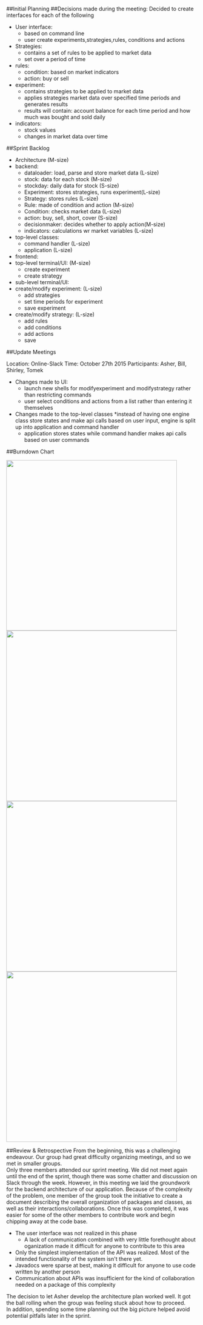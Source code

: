 ##Initial Planning
##Decisions made during the meeting:
Decided to create interfaces for each of the following
* User interface:
  * based on command line
  * user create experiments,strategies,rules, conditions and actions
* Strategies:
  * contains a set of rules to be applied to market data
  * set over a period of time
* rules:
  * condition: based on market indicators
  * action: buy or sell
* experiment:
  * contains strategies to be applied to market data
  * applies strategies market data over specified time periods and generates results
  * results will contain: account balance for each time period and how much was bought and sold daily
* indicators:
  * stock values
  * changes in market data over time

##Sprint Backlog
* Architecture (M-size)
* backend:
  * dataloader: load, parse and store market data (L-size)
  * stock: data for each stock                    (M-size)
  * stockday: daily data for stock                (S-size)
  * Experiment: stores strategies, runs experiment(L-size)
  * Strategy: stores rules						  (L-size)
  * Rule: made of condition and action			  (M-size)
  * Condition: checks market data				  (L-size)
  * action: buy, sell, short, cover				  (S-size)
  * decisionmaker: decides whether to apply action(M-size)
  * indicators: calculations wr market variables  (L-size)							
* top-level classes:
  * command handler                               (L-size)
  * application                                   (L-size)
* frontend: 
 * top-level terminal/UI:                         (M-size)
   * create experiment
   * create strategy
 * sub-level terminal/UI:                           
  * create/modify experiment:					  (L-size)
    * add strategies
    * set time periods for experiment
    * save experiment
  * create/modify strategy: 					  (L-size)
    * add rules
    * add conditions
    * add actions
    * save

##Update Meetings

 Location: Online-Slack 
 Time: October 27th 2015
 Participants: Asher, Bill, Shirley, Tomek
 
 * Changes made to UI:
   * launch new shells for modifyexperiment and modifystrategy rather than restricting commands
   * user select conditions and actions from a list rather than entering it themselves
 * Changes made to the top-level classes
 	*instead of having one engine class store states and make api calls based on user input, engine is split up into application and command handler
 	* application stores states while command handler makes api calls based on user commands
 
##Burndown Chart


<img src="https://github.com/csc301-fall-2015/project-team9-L5101/blob/master/doc/phase2/burndown/groupburndownchart.jpg" width="450">
<img src="https://github.com/csc301-fall-2015/project-team9-L5101/blob/master/doc/phase2/burndown/asher_chart.png" width="450">
<img src="https://github.com/csc301-fall-2015/project-team9-L5101/blob/master/doc/phase2/burndown/Tomasz_chart.jpg" width="450">
<img src="https://github.com/csc301-fall-2015/project-team9-L5101/blob/master/doc/phase2/burndown/bill.png" width="450">


##Review & Retrospective
From the beginning, this was a challenging endeavour.  Our group had great difficulty organizing meetings, and so we met in smaller groups.  
Only three members attended our sprint meeting.  We did not meet again until the end of the sprint, though there was some chatter and discussion on Slack through the week.
However, in this meeting we laid the groundwork for the backend architecture of our application.  Because of the complexity of the problem, 
one member of the group took the initiative to create a document describing the overall organization of packages and classes, as well as their 
interactions/collaborations.  Once this was completed, it was easier for some of the other members to contribute work and begin chipping away at the code base.

 - The user interface was not realized in this phase
   - A lack of communication combined with very little forethought about oganization made it difficult for anyone to contribute to this area
 - Only the simplest implementation of the API was realized.  Most of the intended functionality of the system isn't there yet.
 - Javadocs were sparse at best, making it difficult for anyone to use code written by another person
 - Communication about APIs was insufficient for the kind of collaboration needed on a package of this complexity

The decision to let Asher develop the architecture plan worked well. It got the ball rolling when the group was feeling stuck about how to proceed.  
In addition, spending some time planning out the big picture helped avoid potential pitfalls later in the sprint.